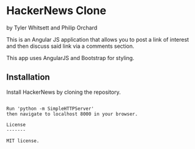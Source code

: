 HackerNews Clone
===========

by Tyler Whitsett
and Philip Orchard

This is an Angular JS application that allows you to post a link of interest and then discuss said link via a comments section.

This app uses AngularJS and Bootstrap for styling.


Installation
------------

Install HackerNews by cloning the repository.  
````

Run 'python -m SimpleHTTPServer'
then navigate to localhost 8000 in your browser.

License
-------

MIT license.
